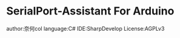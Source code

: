 SerialPort-Assistant For Arduino
================================
author:奈何col
language:C#
IDE:SharpDevelop
License:AGPLv3
